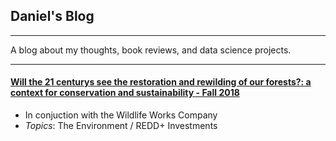 ## Daniel's Blog

---

A blog about my thoughts, book reviews, and data science projects. 

---

#### [Will the 21 centurys see the restoration and rewilding of our forests?: a context for conservation and sustainability - Fall 2018](daniel-furman.github.io/psr_redd_blog.pdf) 
* In conjuction with the Wildlife Works Company
* *Topics*: The Environment / REDD+ Investments

